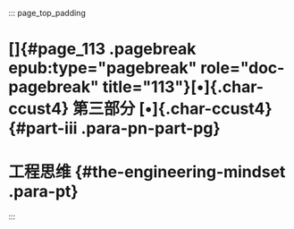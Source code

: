 ::: page_top_padding
# []{#page_113 .pagebreak epub:type="pagebreak" role="doc-pagebreak" title="113"}[•]{.char-ccust4} 第三部分 [•]{.char-ccust4} {#part-iii .para-pn-part-pg}

# 工程思维 {#the-engineering-mindset .para-pt}
:::
